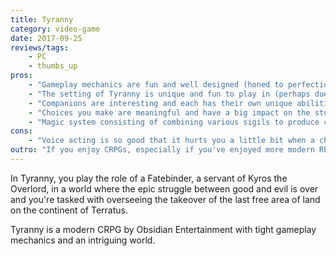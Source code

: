 ```yaml
---
title: Tyranny
category: video-game
date: 2017-09-25
reviews/tags:
    - PC
    - thumbs_up
pros:
    - "Gameplay mechanics are fun and well designed (honed to perfection from Pillars of Destiny?)."
    - "The setting of Tyranny is unique and fun to play in (perhaps due to how your decisions impact the world in a meaningful way)."
    - "Companions are interesting and each has their own unique abilities and skill tree (no generic classes)."
    - "Choices you make are meaningful and have a big impact on the story, your place within it and what you'll experience in the game."
    - "Magic system consisting of combining various sigils to produce custom spells is interesting and fun to experiment with."
cons:
    - "Voice acting is so good that it hurts you a little bit when a character loses their voice in middle of a dialogue."
outro: "If you enjoy CRPGs, especially if you've enjoyed more modern RPGs such as Pillars of Destiny, then you can hardly go wrong with Tyranny."
---
```

In Tyranny, you play the role of a Fatebinder, a servant of Kyros the Overlord, in a world where the epic struggle between good and evil is over and you're tasked with overseeing the takeover of the last free area of land on the continent of Terratus.

Tyranny is a modern CRPG by Obsidian Entertainment with tight gameplay mechanics and an intriguing world.
